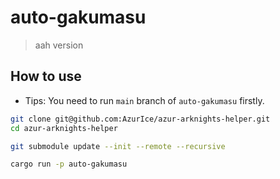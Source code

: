 # auto-gakumasu

> aah version

## How to use

* Tips: You need to run `main` branch of `auto-gakumasu` firstly.

```bash
git clone git@github.com:AzurIce/azur-arknights-helper.git
cd azur-arknights-helper

git submodule update --init --remote --recursive

cargo run -p auto-gakumasu
```